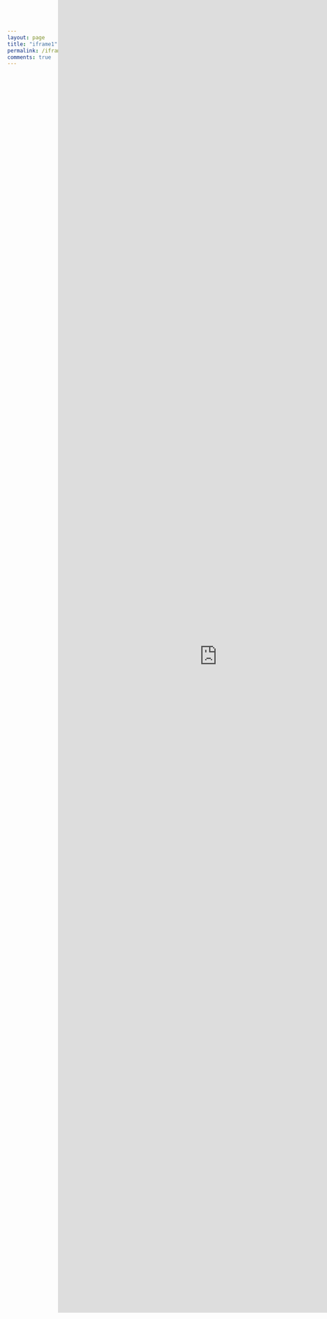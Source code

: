 ```yaml
---
layout: page
title: "iframe1"
permalink: /iframe1
comments: true
---
```


<div id='flo98ads' style='width:100%;margin:auto; text-align:center;float:none;overflow:auto; display:scroll;position:fixed; top:0;z-index:9999'>
    <div style='text-align:center;display:block;max-width:728px;height:3000px;overflow:auto;margin:auto'>
      


  <iframe src='https://suakaliaun.blogspot.com/search/' style='border:0px; padding:0; width:100%;  height:3000px; overflow:auto; background-color: transparent;'/>


  
  </div></div>
